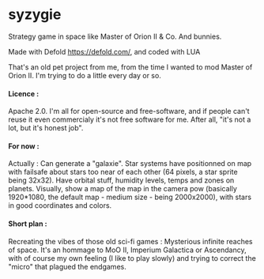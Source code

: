 # syzygie
Strategy game in space like Master of Orion II &amp; Co. And bunnies.

Made with Defold https://defold.com/, and coded with LUA

That's an old pet project from me, from the time I wanted to mod Master of Orion II. I'm trying to do a little every day or so.

#### Licence :
Apache 2.0.
I'm all for open-source and free-software, and if people can't reuse it even commercialy it's not free software for me. After all, "it's not a lot, but it's honest job".

#### For now :

Actually : Can generate a "galaxie". Star systems have positionned on map with failsafe about stars too near of each other (64 pixels, a star sprite being 32x32). Have orbital stuff, humidity levels, temps and zones on planets.
Visually, show a map of the map in the camera pow (basically 1920*1080, the default map - medium size - being 2000x2000), with stars in good coordinates and colors.

#### Short plan :

Recreating the vibes of those old sci-fi games : Mysterious infinite reaches of space. It's an hommage to MoO II, Imperium Galactica or Ascendancy, with of course my own feeling (I like to play slowly) and trying to correct the "micro" that plagued the endgames.

